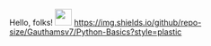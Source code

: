 Hello, folks! <img src="https://raw.githubusercontent.com/MartinHeinz/MartinHeinz/master/wave.gif" width="30px">
https://img.shields.io/github/repo-size/Gauthamsv7/Python-Basics?style=plastic
